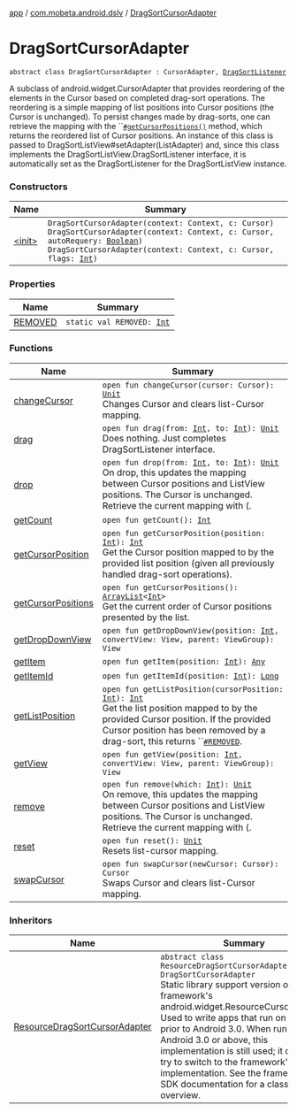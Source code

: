 [app](../../index.md) / [com.mobeta.android.dslv](../index.md) / [DragSortCursorAdapter](.)

# DragSortCursorAdapter

`abstract class DragSortCursorAdapter : CursorAdapter, `[`DragSortListener`](../-drag-sort-list-view/-drag-sort-listener.md)

A subclass of android.widget.CursorAdapter that provides reordering of the elements in the Cursor based on completed drag-sort operations. The reordering is a simple mapping of list positions into Cursor positions (the Cursor is unchanged). To persist changes made by drag-sorts, one can retrieve the mapping with the ``[`#getCursorPositions()`](get-cursor-positions.md) method, which returns the reordered list of Cursor positions. An instance of this class is passed to DragSortListView#setAdapter(ListAdapter) and, since this class implements the DragSortListView.DragSortListener interface, it is automatically set as the DragSortListener for the DragSortListView instance.

### Constructors

| Name | Summary |
|---|---|
| [&lt;init&gt;](-init-.md) | `DragSortCursorAdapter(context: Context, c: Cursor)`<br>`DragSortCursorAdapter(context: Context, c: Cursor, autoRequery: `[`Boolean`](https://kotlinlang.org/api/latest/jvm/stdlib/kotlin/-boolean/index.html)`)`<br>`DragSortCursorAdapter(context: Context, c: Cursor, flags: `[`Int`](https://kotlinlang.org/api/latest/jvm/stdlib/kotlin/-int/index.html)`)` |

### Properties

| Name | Summary |
|---|---|
| [REMOVED](-r-e-m-o-v-e-d.md) | `static val REMOVED: `[`Int`](https://kotlinlang.org/api/latest/jvm/stdlib/kotlin/-int/index.html) |

### Functions

| Name | Summary |
|---|---|
| [changeCursor](change-cursor.md) | `open fun changeCursor(cursor: Cursor): `[`Unit`](https://kotlinlang.org/api/latest/jvm/stdlib/kotlin/-unit/index.html)<br>Changes Cursor and clears list-Cursor mapping. |
| [drag](drag.md) | `open fun drag(from: `[`Int`](https://kotlinlang.org/api/latest/jvm/stdlib/kotlin/-int/index.html)`, to: `[`Int`](https://kotlinlang.org/api/latest/jvm/stdlib/kotlin/-int/index.html)`): `[`Unit`](https://kotlinlang.org/api/latest/jvm/stdlib/kotlin/-unit/index.html)<br>Does nothing. Just completes DragSortListener interface. |
| [drop](drop.md) | `open fun drop(from: `[`Int`](https://kotlinlang.org/api/latest/jvm/stdlib/kotlin/-int/index.html)`, to: `[`Int`](https://kotlinlang.org/api/latest/jvm/stdlib/kotlin/-int/index.html)`): `[`Unit`](https://kotlinlang.org/api/latest/jvm/stdlib/kotlin/-unit/index.html)<br>On drop, this updates the mapping between Cursor positions and ListView positions. The Cursor is unchanged. Retrieve the current mapping with (. |
| [getCount](get-count.md) | `open fun getCount(): `[`Int`](https://kotlinlang.org/api/latest/jvm/stdlib/kotlin/-int/index.html) |
| [getCursorPosition](get-cursor-position.md) | `open fun getCursorPosition(position: `[`Int`](https://kotlinlang.org/api/latest/jvm/stdlib/kotlin/-int/index.html)`): `[`Int`](https://kotlinlang.org/api/latest/jvm/stdlib/kotlin/-int/index.html)<br>Get the Cursor position mapped to by the provided list position (given all previously handled drag-sort operations). |
| [getCursorPositions](get-cursor-positions.md) | `open fun getCursorPositions(): `[`ArrayList`](http://docs.oracle.com/javase/6/docs/api/java/util/ArrayList.html)`<`[`Int`](https://kotlinlang.org/api/latest/jvm/stdlib/kotlin/-int/index.html)`>`<br>Get the current order of Cursor positions presented by the list. |
| [getDropDownView](get-drop-down-view.md) | `open fun getDropDownView(position: `[`Int`](https://kotlinlang.org/api/latest/jvm/stdlib/kotlin/-int/index.html)`, convertView: View, parent: ViewGroup): View` |
| [getItem](get-item.md) | `open fun getItem(position: `[`Int`](https://kotlinlang.org/api/latest/jvm/stdlib/kotlin/-int/index.html)`): `[`Any`](https://kotlinlang.org/api/latest/jvm/stdlib/kotlin/-any/index.html) |
| [getItemId](get-item-id.md) | `open fun getItemId(position: `[`Int`](https://kotlinlang.org/api/latest/jvm/stdlib/kotlin/-int/index.html)`): `[`Long`](https://kotlinlang.org/api/latest/jvm/stdlib/kotlin/-long/index.html) |
| [getListPosition](get-list-position.md) | `open fun getListPosition(cursorPosition: `[`Int`](https://kotlinlang.org/api/latest/jvm/stdlib/kotlin/-int/index.html)`): `[`Int`](https://kotlinlang.org/api/latest/jvm/stdlib/kotlin/-int/index.html)<br>Get the list position mapped to by the provided Cursor position. If the provided Cursor position has been removed by a drag-sort, this returns ``[`#REMOVED`](-r-e-m-o-v-e-d.md). |
| [getView](get-view.md) | `open fun getView(position: `[`Int`](https://kotlinlang.org/api/latest/jvm/stdlib/kotlin/-int/index.html)`, convertView: View, parent: ViewGroup): View` |
| [remove](remove.md) | `open fun remove(which: `[`Int`](https://kotlinlang.org/api/latest/jvm/stdlib/kotlin/-int/index.html)`): `[`Unit`](https://kotlinlang.org/api/latest/jvm/stdlib/kotlin/-unit/index.html)<br>On remove, this updates the mapping between Cursor positions and ListView positions. The Cursor is unchanged. Retrieve the current mapping with (. |
| [reset](reset.md) | `open fun reset(): `[`Unit`](https://kotlinlang.org/api/latest/jvm/stdlib/kotlin/-unit/index.html)<br>Resets list-cursor mapping. |
| [swapCursor](swap-cursor.md) | `open fun swapCursor(newCursor: Cursor): Cursor`<br>Swaps Cursor and clears list-Cursor mapping. |

### Inheritors

| Name | Summary |
|---|---|
| [ResourceDragSortCursorAdapter](../-resource-drag-sort-cursor-adapter/index.md) | `abstract class ResourceDragSortCursorAdapter : DragSortCursorAdapter`<br>Static library support version of the framework's android.widget.ResourceCursorAdapter. Used to write apps that run on platforms prior to Android 3.0. When running on Android 3.0 or above, this implementation is still used; it does not try to switch to the framework's implementation. See the framework SDK documentation for a class overview. |
